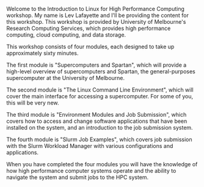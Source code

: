 Welcome to the Introduction to Linux for High Performance Computing workshop. My name is Lev Lafayette and I'll be providing 
the content for this workshop. This workshop is provided by University of Melbourne's Research Computing Services, which 
provides high performance computing, cloud computing, and data storage.

This workshop consists of four modules, each designed to take up approximately sixty minutes.

The first module is "Supercomputers and Spartan", which will provide a high-level overview of supercomputers and Spartan, 
the general-purposes supercomputer at the University of Melbourne.

The second module is "The Linux Command Line Environment", which will cover the main interface for accessing a 
supercomputer. For some of you, this will be very new.

The third module is "Environment Modules and Job Submission", which covers how to access and change software applications 
that have been installed on the system, and an introduction to the job submission system.

The fourth module is "Slurm Job Examples", which covers job submission with the Slurm Workload Manager with various 
configurations and applications.

When you have completed the four modules you will have the knowledge of how high performance computer systems operate and 
the ability to navigate the system and submit jobs to the HPC system.
